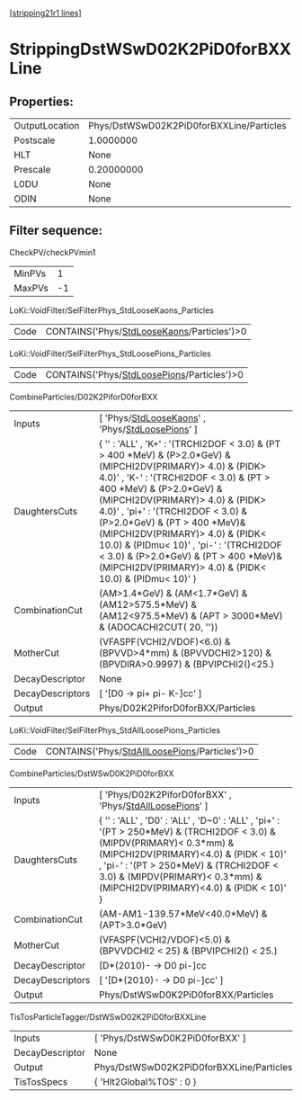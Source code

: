 [[stripping21r1 lines]](./stripping21r1-index)

# StrippingDstWSwD02K2PiD0forBXXLine

## Properties:

|                |                                          |
|----------------|------------------------------------------|
| OutputLocation | Phys/DstWSwD02K2PiD0forBXXLine/Particles |
| Postscale      | 1.0000000                                |
| HLT            | None                                     |
| Prescale       | 0.20000000                               |
| L0DU           | None                                     |
| ODIN           | None                                     |

## Filter sequence:

CheckPV/checkPVmin1

|        |     |
|--------|-----|
| MinPVs | 1   |
| MaxPVs | -1  |

LoKi::VoidFilter/SelFilterPhys_StdLooseKaons_Particles

|      |                                                                                              |
|------|----------------------------------------------------------------------------------------------|
| Code | CONTAINS('Phys/[StdLooseKaons](./stripping21r1-commonparticles-stdloosekaons)/Particles')\>0 |

LoKi::VoidFilter/SelFilterPhys_StdLoosePions_Particles

|      |                                                                                              |
|------|----------------------------------------------------------------------------------------------|
| Code | CONTAINS('Phys/[StdLoosePions](./stripping21r1-commonparticles-stdloosepions)/Particles')\>0 |

CombineParticles/D02K2PiforD0forBXX

|                  |                                                                                                                                                                                                                                                                                                                                                                                                                                                                                                        |
|------------------|--------------------------------------------------------------------------------------------------------------------------------------------------------------------------------------------------------------------------------------------------------------------------------------------------------------------------------------------------------------------------------------------------------------------------------------------------------------------------------------------------------|
| Inputs           | [ 'Phys/[StdLooseKaons](./stripping21r1-commonparticles-stdloosekaons)' , 'Phys/[StdLoosePions](./stripping21r1-commonparticles-stdloosepions)' ]                                                                                                                                                                                                                                                                                                                                                    |
| DaughtersCuts    | { '' : 'ALL' , 'K+' : '(TRCHI2DOF \< 3.0) & (PT \> 400 \*MeV) & (P\>2.0\*GeV) & (MIPCHI2DV(PRIMARY)\> 4.0) & (PIDK\> 4.0)' , 'K-' : '(TRCHI2DOF \< 3.0) & (PT \> 400 \*MeV) & (P\>2.0\*GeV) & (MIPCHI2DV(PRIMARY)\> 4.0) & (PIDK\> 4.0)' , 'pi+' : '(TRCHI2DOF \< 3.0) & (P\>2.0\*GeV) & (PT \> 400 \*MeV)& (MIPCHI2DV(PRIMARY)\> 4.0) & (PIDK\< 10.0) & (PIDmu\< 10)' , 'pi-' : '(TRCHI2DOF \< 3.0) & (P\>2.0\*GeV) & (PT \> 400 \*MeV)& (MIPCHI2DV(PRIMARY)\> 4.0) & (PIDK\< 10.0) & (PIDmu\< 10)' } |
| CombinationCut   | (AM\>1.4\*GeV) & (AM\<1.7\*GeV) & (AM12\>575.5\*MeV) & (AM12\<975.5\*MeV) & (APT \> 3000\*MeV) & (ADOCACHI2CUT( 20, ''))                                                                                                                                                                                                                                                                                                                                                                               |
| MotherCut        | (VFASPF(VCHI2/VDOF)\<6.0) & (BPVVD\>4\*mm) & (BPVVDCHI2\>120) & (BPVDIRA\>0.9997) & (BPVIPCHI2()\<25.)                                                                                                                                                                                                                                                                                                                                                                                                 |
| DecayDescriptor  | None                                                                                                                                                                                                                                                                                                                                                                                                                                                                                                   |
| DecayDescriptors | [ '[D0 -\> pi+ pi- K-]cc' ]                                                                                                                                                                                                                                                                                                                                                                                                                                                                        |
| Output           | Phys/D02K2PiforD0forBXX/Particles                                                                                                                                                                                                                                                                                                                                                                                                                                                                      |

LoKi::VoidFilter/SelFilterPhys_StdAllLoosePions_Particles

|      |                                                                                                    |
|------|----------------------------------------------------------------------------------------------------|
| Code | CONTAINS('Phys/[StdAllLoosePions](./stripping21r1-commonparticles-stdallloosepions)/Particles')\>0 |

CombineParticles/DstWSwD0K2PiD0forBXX

|                  |                                                                                                                                                                                                                                                                                                   |
|------------------|---------------------------------------------------------------------------------------------------------------------------------------------------------------------------------------------------------------------------------------------------------------------------------------------------|
| Inputs           | [ 'Phys/D02K2PiforD0forBXX' , 'Phys/[StdAllLoosePions](./stripping21r1-commonparticles-stdallloosepions)' ]                                                                                                                                                                                     |
| DaughtersCuts    | { '' : 'ALL' , 'D0' : 'ALL' , 'D~0' : 'ALL' , 'pi+' : '(PT \> 250\*MeV) & (TRCHI2DOF \< 3.0) & (MIPDV(PRIMARY)\< 0.3\*mm) & (MIPCHI2DV(PRIMARY)\<4.0) & (PIDK \< 10)' , 'pi-' : '(PT \> 250\*MeV) & (TRCHI2DOF \< 3.0) & (MIPDV(PRIMARY)\< 0.3\*mm) & (MIPCHI2DV(PRIMARY)\<4.0) & (PIDK \< 10)' } |
| CombinationCut   | (AM-AM1-139.57\*MeV\<40.0\*MeV) & (APT\>3.0\*GeV)                                                                                                                                                                                                                                                 |
| MotherCut        | (VFASPF(VCHI2/VDOF)\<5.0) & (BPVVDCHI2 \< 25) & (BPVIPCHI2() \< 25.)                                                                                                                                                                                                                              |
| DecayDescriptor  | [D\*(2010)- -\> D0 pi-]cc                                                                                                                                                                                                                                                                       |
| DecayDescriptors | [ '[D\*(2010)- -\> D0 pi-]cc' ]                                                                                                                                                                                                                                                               |
| Output           | Phys/DstWSwD0K2PiD0forBXX/Particles                                                                                                                                                                                                                                                               |

TisTosParticleTagger/DstWSwD02K2PiD0forBXXLine

|                 |                                          |
|-----------------|------------------------------------------|
| Inputs          | [ 'Phys/DstWSwD0K2PiD0forBXX' ]        |
| DecayDescriptor | None                                     |
| Output          | Phys/DstWSwD02K2PiD0forBXXLine/Particles |
| TisTosSpecs     | { 'Hlt2Global%TOS' : 0 }                 |
